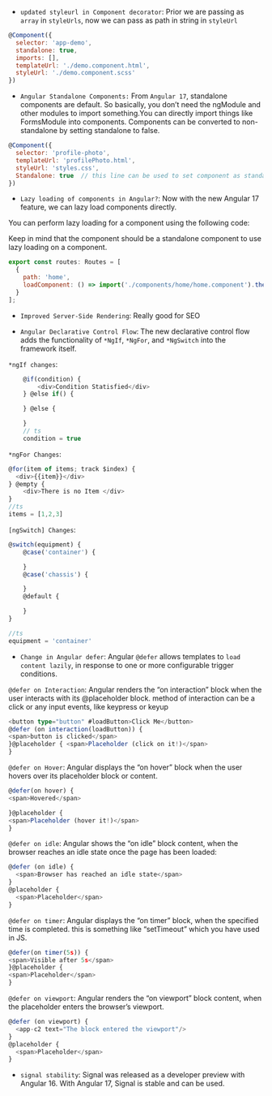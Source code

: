 - `updated styleurl in Component decorator`: Prior we are passing as `array` in `styleUrls`, now we can pass as path in string in `styleUrl`

```js
@Component({
  selector: 'app-demo',
  standalone: true,
  imports: [],
  templateUrl: './demo.component.html',
  styleUrl: './demo.component.scss'
})
```

- `Angular Standalone Components:` From `Angular 17`, standalone components are default. So basically, you don’t need the ngModule and other modules to import something.You can directly import things like FormsModule into components. Components can be converted to non-standalone by setting standalone to false.

```js
@Component({
  selector: 'profile-photo',
  templateUrl: 'profilePhoto.html',
  styleUrl: 'styles.css',
  Standalone: true  // this line can be used to set component as standalone or non-standalone
})
```

- `Lazy loading of components in Angular?`: Now with the new Angular 17 feature, we can lazy load components directly.

You can perform lazy loading for a component using the following code:

Keep in mind that the component should be a standalone component to use lazy loading on a component.

```js
export const routes: Routes = [
  {
    path: 'home',
    loadComponent: () => import('./components/home/home.component').then((item) => item.HomeComponent)
  }
];
```

- `Improved Server-Side Rendering`: Really good for SEO

- `Angular Declarative Control Flow`: The new declarative control flow adds the functionality of `*NgIf`, `*NgFor`, and `*NgSwitch` into the framework itself.

`*ngIf changes`:

```js
    @if(condition) {
        <div>Condition Statisfied</div>
    } @else if() {

    } @else {

    }
    // ts
    condition = true

```

`*ngFor Changes`:

```ts
@for(item of items; track $index) {
  <div>{{item}}</div>
} @empty {
    <div>There is no Item </div>
}
//ts
items = [1,2,3]
```

`[ngSwitch] Changes`:

```ts
@switch(equipment) {
    @case('container') {

    }
    @case('chassis') {

    }
    @default {

    }
}

//ts
equipment = 'container'
```

- `Change in Angular defer`: Angular `@defer` allows templates to `load content lazily`, in response to one or more configurable trigger conditions.

`@defer on Interaction`: Angular renders the “on interaction” block when the user interacts with its @placeholder block. method of interaction can be a click or any input events, like keypress or keyup

```ts
<button type="button" #loadButton>Click Me</button>
@defer (on interaction(loadButton)) {
<span>button is clicked</span>
}@placeholder { <span>Placeholder (click on it!)</span>
}
```

`@defer on Hover`: Angular displays the “on hover” block when the user hovers over its placeholder block or content.

```ts
@defer(on hover) {
<span>Hovered</span>

}@placeholder {
<span>Placeholder (hover it!)</span>
}
```

`@defer on idle`: Angular shows the “on idle” block content, when the browser reaches an idle state once the page has been loaded:

```ts
@defer (on idle) {
  <span>Browser has reached an idle state</span>
}
@placeholder {
  <span>Placeholder</span>
}
```

`@defer on timer`: Angular displays the “on timer” block, when the specified time is completed. this is something like “setTimeout” which you have used in JS.

```ts
@defer(on timer(5s)) {
<span>Visible after 5s</span>
}@placeholder {
<span>Placeholder</span>
}
```

`@defer on viewport`: Angular renders the “on viewport” block content, when the placeholder enters the browser’s viewport.

```ts
@defer (on viewport) {
  <app-c2 text="The block entered the viewport"/>
}
@placeholder {
  <span>Placeholder</span>
}
```

- `signal stability`: Signal was released as a developer preview with Angular 16. With Angular 17, Signal is stable and can be used.
